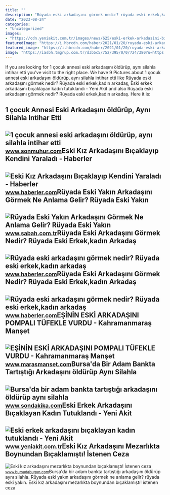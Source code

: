 ```yaml
---
title: ""
description: "Rüyada eski arkadaşını görmek nedir? rüyada eski erkek,kadın arkadaş"
date: "2023-08-24"
categories:
- "Uncategorized"
images:
- "https://cdn.yeniakit.com.tr/images/news/625/eski-erkek-arkadasini-bicaklayan-kadin-tutuklandi-1592730868.jpg"
featuredImage: "https://i.hbrcdn.com/haber/2021/01/20/ruyada-eski-arkadasini-gormek-nedir-ruyada-eski-13878267_139_amp.jpg"
featured_image: "https://i.hbrcdn.com/haber/2021/01/20/ruyada-eski-arkadasini-gormek-nedir-ruyada-eski-13878267_8064_m.jpg"
image: "https://iasbh.tmgrup.com.tr/d3b5c5/752/395/0/0/724/380?u=https://isbh.tmgrup.com.tr/sbh/2022/06/20/ruyada-eski-yakin-arkadasini-gormek-ne-anlama-gelir-ruyada-eski-yakin-arkadasini-gormenin-anlami-1655711781831.jpg"
---
```


If you are looking for 1 çocuk annesi eski arkadaşını öldürüp, aynı silahla intihar etti you've visit to the right place. We have 9 Pictures about 1 çocuk annesi eski arkadaşını öldürüp, aynı silahla intihar etti like Rüyada eski arkadaşını görmek nedir? Rüyada eski erkek,kadın arkadaş, Eski erkek arkadaşını bıçaklayan kadın tutuklandı - Yeni Akit and also Rüyada eski arkadaşını görmek nedir? Rüyada eski erkek,kadın arkadaş. Here it is:

1 çocuk Annesi Eski Arkadaşını öldürüp, Aynı Silahla Intihar Etti
-----------------------------------------------------------------

 ![1 çocuk annesi eski arkadaşını öldürüp, aynı silahla intihar etti](https://www.sonmuhur.com/images/haberler/facebook_resim/2022/05/1_cocuk_annesi_eski_arkadasini_oldurup_intihar_etti_1.jpg) <small>www.sonmuhur.com</small>Eski Kız Arkadaşını Bıçaklayıp Kendini Yaraladı - Haberler
----------------------------------------------------------

 ![Eski Kız Arkadaşını Bıçaklayıp Kendini Yaraladı - Haberler](https://i.hbrcdn.com/haber/2019/03/26/eski-kiz-arkadasini-bicaklayip-kendini-yarala-2-11875009_amp.jpg) <small>www.haberler.com</small>Rüyada Eski Yakın Arkadaşını Görmek Ne Anlama Gelir? Rüyada Eski Yakın
----------------------------------------------------------------------

 ![Rüyada Eski Yakın Arkadaşını Görmek Ne Anlama Gelir? Rüyada Eski Yakın](https://iasbh.tmgrup.com.tr/d3b5c5/752/395/0/0/724/380?u=https://isbh.tmgrup.com.tr/sbh/2022/06/20/ruyada-eski-yakin-arkadasini-gormek-ne-anlama-gelir-ruyada-eski-yakin-arkadasini-gormenin-anlami-1655711781831.jpg) <small>www.sabah.com.tr</small>Rüyada Eski Arkadaşını Görmek Nedir? Rüyada Eski Erkek,kadın Arkadaş
--------------------------------------------------------------------

 ![Rüyada eski arkadaşını görmek nedir? Rüyada eski erkek,kadın arkadaş](https://i.hbrcdn.com/haber/2021/01/20/ruyada-eski-arkadasini-gormek-nedir-ruyada-eski-13878267_8064_m.jpg) <small>www.haberler.com</small>Rüyada Eski Arkadaşını Görmek Nedir? Rüyada Eski Erkek,kadın Arkadaş
--------------------------------------------------------------------

 ![Rüyada eski arkadaşını görmek nedir? Rüyada eski erkek,kadın arkadaş](https://i.hbrcdn.com/haber/2021/01/20/ruyada-eski-arkadasini-gormek-nedir-ruyada-eski-13878267_139_amp.jpg) <small>www.haberler.com</small>EŞİNİN ESKİ ARKADAŞINI POMPALI TÜFEKLE VURDU - Kahramanmaraş Manşet
-------------------------------------------------------------------

 ![EŞİNİN ESKİ ARKADAŞINI POMPALI TÜFEKLE VURDU - Kahramanmaraş Manşet](https://marasmansetcom.teimg.com/crop/1280x720/marasmanset-com/images/haberler/2020/07/esinin_eski_arkadasini_pompali_tufekle_vurdu_h33407_ff734.jpg) <small>www.marasmanset.com</small>Bursa'da Bir Adam Bankta Tartıştığı Arkadaşını öldürüp Aynı Silahla
-------------------------------------------------------------------

 ![Bursa'da bir adam bankta tartıştığı arkadaşını öldürüp aynı silahla](https://i2.sdacdn.com/haber/2022/05/24/1-cocuk-annesi-eski-arkadasini-oldurup-intiha-4-14966775_o.jpg) <small>www.sondakika.com</small>Eski Erkek Arkadaşını Bıçaklayan Kadın Tutuklandı - Yeni Akit
-------------------------------------------------------------

 ![Eski erkek arkadaşını bıçaklayan kadın tutuklandı - Yeni Akit](https://cdn.yeniakit.com.tr/images/news/625/eski-erkek-arkadasini-bicaklayan-kadin-tutuklandi-1592730868.jpg) <small>www.yeniakit.com.tr</small>Eski Kız Arkadaşını Mezarlıkta Boynundan Bıçaklamıştı! İstenen Ceza
-------------------------------------------------------------------

 ![Eski kız arkadaşını mezarlıkta boynundan bıçaklamıştı! İstenen ceza](https://images.bursadabugun.com/haber/2022/10/04/1549524-eski-kiz-arkadasini-mezarlikta-boynundan-bicaklamisti-istenen-ceza-belli-oldu-633bf2c9e53d3.jpg) <small>www.bursadabugun.com</small>Bursa'da bir adam bankta tartıştığı arkadaşını öldürüp aynı silahla. Rüyada eski yakın arkadaşını görmek ne anlama gelir? rüyada eski yakın. Eski kız arkadaşını mezarlıkta boynundan bıçaklamıştı! i̇stenen ceza
